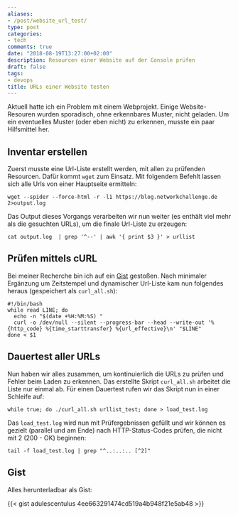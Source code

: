 ```yaml
---
aliases:
- /post/website_url_test/
type: post
categories:
- tech
comments: true
date: "2018-08-19T13:27:00+02:00"
description: Resourcen einer Website auf der Console prüfen
draft: false
tags:
- devops
title: URLs einer Website testen
---
```


Aktuell hatte ich ein Problem mit einem Webprojekt. Einige Website-Resouren wurden sporadisch, ohne erkennbares Muster, nicht geladen. Um ein eventuelles Muster (oder eben nicht) zu erkennen, musste ein paar Hilfsmittel her.

## Inventar erstellen
Zuerst musste eine Url-Liste erstellt werden, mit allen zu prüfenden Resourcen. Dafür kommt `wget` zum Einsatz. Mit folgendem Befehlt lassen sich alle Urls von einer Hauptseite ermitteln:

```
wget --spider --force-html -r -l1 https://blog.networkchallenge.de 2>output.log
```

Das Output dieses Vorgangs verarbeiten wir nun weiter (es enthält viel mehr als die gesuchten URLs), um die finale Url-Liste zu erzeugen:

```
cat output.log  | grep '^--' | awk '{ print $3 }' > urllist
```

## Prüfen mittels cURL
Bei meiner Recherche bin ich auf ein [Gist](https://gist.github.com/antonbabenko/1600911) gestoßen. Nach minimaler Ergänzung um Zeitstempel und dynamischer Url-Liste kam nun folgendes heraus (gespeichert als `curl_all.sh`):

```
#!/bin/bash
while read LINE; do
  echo -n "$(date +%H:%M:%S) "
  curl -o /dev/null --silent --progress-bar --head --write-out '%{http_code} %{time_starttransfer} %{url_effective}\n' "$LINE"
done < $1
```

## Dauertest aller URLs
Nun haben wir alles zusammen, um kontinuierlich die URLs zu prüfen und Fehler beim Laden zu erkennen. Das erstellte Skript `curl_all.sh` arbeitet die Liste nur einmal ab. Für einen Dauertest rufen wir das Skript nun in einer Schleife auf:

```
while true; do ./curl_all.sh urllist_test; done > load_test.log
```

Das `load_test.log` wird nun mit Prüfergebnissen gefüllt und wir können es gezielt (parallel und am Ende) nach HTTP-Status-Codes prüfen, die nicht mit 2 (200 - OK) beginnen:

```tail -f load_test.log | grep "^..:..:.. [^2]"```

## Gist

Alles herunterladbar als Gist:

{{< gist adulescentulus 4ee663291474cd519a4b948f21e5ab48 >}}
